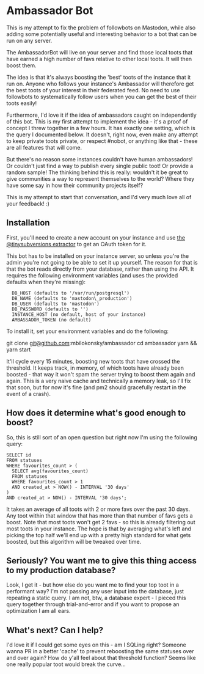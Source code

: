 # Ambassador Bot
This is my attempt to fix the problem of followbots on Mastodon, while also adding some potentially useful and interesting behavior to a bot that can be run on any server.

The AmbassadorBot will live on your server and find those local toots that have earned a high number of favs relative to other local toots. It will then boost them.

The idea is that it's always boosting the 'best' toots of the instance that it run on. Anyone who follows your instance's Ambassador will therefore get the best toots of your interest in their federated feed. No need to use followbots to systematically follow users when you can get the best of their toots easily!

Furthermore, I'd love it if the idea of ambassadors caught on independently of this bot. This is my first attempt to implement the idea - it's a proof of concept I threw together in a few hours. It has exactly one setting, which is the query I documented below. It doesn't, right now, even make any attempt to keep private toots private, or respect #nobot, or anything like that - these are all features that will come. 

But there's no reason some instances couldn't have human ambassadors! Or couldn't just find a way to publish every single public toot! Or provide a random sample! The thinking behind this is really: wouldn't it be great to give communities a way to represent themselves to the world? Where they have some say in how their community projects itself?

This is my attempt to start that conversation, and I'd very much love all of your feedback! :)

## Installation
First, you'll need to create a new account on your instance and use [the @tinysubversions extractor](http://tinysubversions.com/notes/mastodon-bot/) to get an OAuth token for it. 

This bot has to be installed on your instance server, so unless you're the admin you're not going to be able to set it up yourself. The reason for that is that the bot reads directly from your database, rather than using the API. It requires the following environment variables (and uses the provided defaults when they're missing):

```  
  DB_HOST (defaults to '/var/run/postgresql')
  DB_NAME (defaults to 'mastodon\_production')
  DB_USER (defaults to 'mastodon')
  DB_PASSWORD (defaults to '')
  INSTANCE_HOST (no default, host of your instance)
  AMBASSADOR_TOKEN (no default)
```

To install it, set your environment variables and do the following:

  git clone git@github.com:mbilokonsky/ambassador
  cd ambassador
  yarn && yarn start

It'll cycle every 15 minutes, boosting new toots that have crossed the threshold. It keeps track, in memory, of which toots have already been boosted - that way it won't spam the server trying to boost them again and again. This is a very naive cache and technically a memory leak, so I'll fix that soon, but for now it's fine (and pm2 should gracefully restart in the event of a crash).

## How does it determine what's good enough to boost?
So, this is still sort of an open question but right now I'm using the following query:

```
SELECT id 
FROM statuses 
WHERE favourites_count > (
  SELECT avg(favourites_count) 
  FROM statuses 
  WHERE favourites_count > 1
  AND created_at > NOW() - INTERVAL '30 days'
)
AND created_at > NOW() - INTERVAL '30 days';
```

It takes an average of all toots with 2 or more favs over the past 30 days. Any toot within that window that has more than that number of favs gets a boost. Note that most toots won't get 2 favs - so this is already filtering out most toots in your instance. The hope is that by averaging what's left and picking the top half we'll end up with a pretty high standard for what gets boosted, but this algorithm will be tweaked over time.

## Seriously? You want me to give this thing access to my production database?
Look, I get it - but how else do you want me to find your top toot in a performant way? I'm not passing any user input into the database, just repeating a static query. I am not, btw, a database expert - I pieced this query together through trial-and-error and if you want to propose an optimization I am all ears.

## What's next? Can I help?
I'd love it if I could get some eyes on this - am I SQLing right? Someone wanna PR in a better 'cache' to prevent reboosting the same statuses over and over again? How do y'all feel about that threshold function? Seems like one really popular toot would break the curve...

